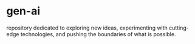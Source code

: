 # gen-ai
repository dedicated to exploring new ideas, experimenting with cutting-edge technologies, and pushing the boundaries of what is possible.

